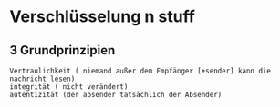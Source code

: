# Verschlüsselung n stuff
## 3 Grundprinzipien
    Vertraulichkeit ( niemand außer dem Empfänger [+sender] kann die nachricht lesen)
    integrität ( nicht verändert)
    autentizität (der absender tatsächlich der Absender)